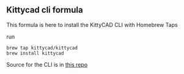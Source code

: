## Kittycad cli formula

This formula is here to install the KittyCAD CLI with Homebrew Taps

run
```
brew tap kittycad/kittycad
brew install kittycad
```

Source for the CLI is in [this repo](https://github.com/kittycad/cli)
